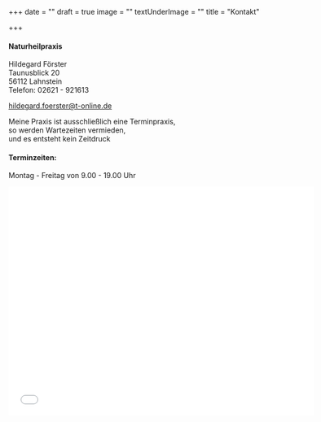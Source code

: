+++
date = ""
draft = true
image = ""
textUnderImage = ""
title = "Kontakt"

+++
#### Naturheilpraxis

Hildegard Förster  
Taunusblick 20  
56112 Lahnstein  
Telefon: 02621 - 921613

hildegard.foerster@t-online.de

Meine Praxis ist ausschließlich eine Terminpraxis,  
so werden Wartezeiten vermieden,  
und es entsteht kein Zeitdruck

#### Terminzeiten:

Montag - Freitag von 9.00 - 19.00 Uhr

<iframe src="[https://www.google.com/maps/embed?pb=](https://www.google.com/maps/embed?pb= "https://www.google.com/maps/embed?pb=")!1m14!1m12!1m3!1d1314319.4850456887!2d7.310326750000001!3d49.95453515!2m3!1f0!2f0!3f0!3m2!1i1024!2i768!4f13.1!5e0!3m2!1sde!2sde!4v1587565563510!5m2!1sde!2sde" width="600" height="450" frameborder="0" style="border:0;" allowfullscreen="" aria-hidden="false" tabindex="0"></iframe>